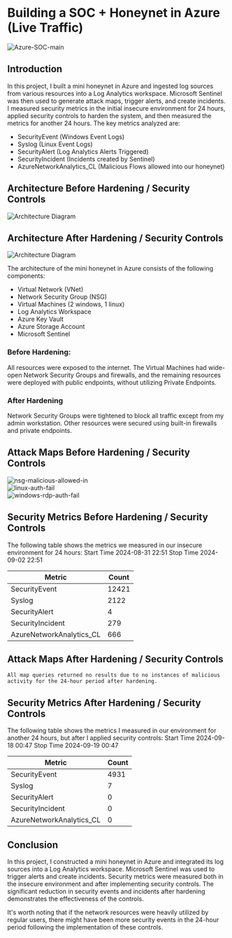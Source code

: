 # Building a SOC + Honeynet in Azure (Live Traffic)
<img src="https://i.ibb.co/KqQb9m9/Azure-SOC-main.png" alt="Azure-SOC-main" border="0">

## Introduction

In this project, I built a mini honeynet in Azure and ingested log sources from various resources into a Log Analytics workspace. Microsoft Sentinel was then used to generate attack maps, trigger alerts, and create incidents. I measured security metrics in the initial insecure environment for 24 hours, applied security controls to harden the system, and then measured the metrics for another 24 hours. The key metrics analyzed are:

- SecurityEvent (Windows Event Logs)
- Syslog (Linux Event Logs)
- SecurityAlert (Log Analytics Alerts Triggered)
- SecurityIncident (Incidents created by Sentinel)
- AzureNetworkAnalytics_CL (Malicious Flows allowed into our honeynet)

## Architecture Before Hardening / Security Controls
![Architecture Diagram](https://i.imgur.com/aBDwnKb.jpg)

## Architecture After Hardening / Security Controls
![Architecture Diagram](https://i.imgur.com/YQNa9Pp.jpg)

The architecture of the mini honeynet in Azure consists of the following components:

- Virtual Network (VNet)
- Network Security Group (NSG)
- Virtual Machines (2 windows, 1 linux)
- Log Analytics Workspace
- Azure Key Vault
- Azure Storage Account
- Microsoft Sentinel

### Before Hardening:
All resources were exposed to the internet. The Virtual Machines had wide-open Network Security Groups and firewalls, and the remaining resources were deployed with public endpoints, without utilizing Private Endpoints.

### After Hardening
Network Security Groups were tightened to block all traffic except from my admin workstation. Other resources were secured using built-in firewalls and private endpoints.

## Attack Maps Before Hardening / Security Controls
<img src="https://i.ibb.co/fNWqQhW/nsg-malicious-allowed-in.png" alt="nsg-malicious-allowed-in" border="0"><br>
<img src="https://i.ibb.co/0cHZXV6/linux-auth-fail.png" alt="linux-auth-fail" border="0"><br>
<img src="https://i.ibb.co/3CTrzXm/windows-rdp-auth-fail.png" alt="windows-rdp-auth-fail" border="0"><br>

## Security Metrics Before Hardening / Security Controls

The following table shows the metrics we measured in our insecure environment for 24 hours:
Start Time 2024-08-31 22:51
Stop Time 2024-09-02 22:51

| Metric                   | Count
| ------------------------ | -----
| SecurityEvent            | 12421
| Syslog                   | 2122
| SecurityAlert            | 4
| SecurityIncident         | 279
| AzureNetworkAnalytics_CL | 666

## Attack Maps After Hardening / Security Controls

```All map queries returned no results due to no instances of malicious activity for the 24-hour period after hardening.```

## Security Metrics After Hardening / Security Controls

The following table shows the metrics I measured in our environment for another 24 hours, but after I applied security controls:
Start Time 2024-09-18 00:47
Stop Time	2024-09-19 00:47

| Metric                   | Count
| ------------------------ | -----
| SecurityEvent            | 4931
| Syslog                   | 7
| SecurityAlert            | 0
| SecurityIncident         | 0
| AzureNetworkAnalytics_CL | 0

## Conclusion

In this project, I constructed a mini honeynet in Azure and integrated its log sources into a Log Analytics workspace. Microsoft Sentinel was used to trigger alerts and create incidents. Security metrics were measured both in the insecure environment and after implementing security controls. The significant reduction in security events and incidents after hardening demonstrates the effectiveness of the controls.

It's worth noting that if the network resources were heavily utilized by regular users, there might have been more security events in the 24-hour period following the implementation of these controls.

